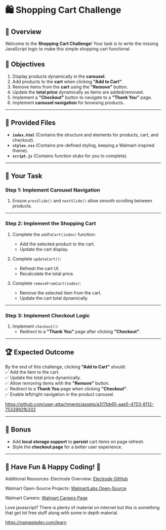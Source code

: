 # 🛍️ Shopping Cart Challenge  

## 📌 Overview  
Welcome to the **Shopping Cart Challenge**! Your task is to write the missing JavaScript logic to make this simple shopping cart functional.  

## 🎯 Objectives  
1. Display products dynamically in the **carousel**.  
2. Add products to the **cart** when clicking **"Add to Cart"**.  
3. Remove items from the **cart** using the **"Remove"** button.  
4. Update the **total price** dynamically as items are added/removed.  
5. Implement a **"Checkout"** button to navigate to a **"Thank You"** page.  
6. Implement **carousel navigation** for browsing products.  

---

## 📂 Provided Files  

- **`index.html`** (Contains the structure and elements for products, cart, and checkout).  
- **`styles.css`** (Contains pre-defined styling, keeping a Walmart-inspired theme).  
- **`script.js`** (Contains function stubs for you to complete).  

---

## 🚀 Your Task  

### **Step 1: Implement Carousel Navigation**  
1. Ensure `prevSlide()` and `nextSlide()` allow smooth scrolling between products.

---

### **Step 2: Implement the Shopping Cart**  
1. Complete the `addToCart(index)` function:  
   - Add the selected product to the cart.  
   - Update the cart display.  

2. Complete `updateCart()`:  
   - Refresh the cart UI.  
   - Recalculate the total price.  

3. Complete `removeFromCart(index)`:  
   - Remove the selected item from the cart.  
   - Update the cart total dynamically.  

---

### **Step 3: Implement Checkout Logic**  
1. Implement `checkout()`:  
   - Redirect to a **"Thank You"** page after clicking **"Checkout"**.  

---

## 🏆 Expected Outcome  
By the end of this challenge, clicking **"Add to Cart"** should:  
✅ Add the item to the cart.  
✅ Update the total price dynamically.  
✅ Allow removing items with the **"Remove"** button.  
✅ Redirect to a **Thank You** page when clicking **"Checkout"**.  
✅ Enable left/right navigation in the product carousel.  


https://github.com/user-attachments/assets/a317bb65-aae5-4753-8112-7532892fb332



---

## 🔗 Bonus  
- Add **local storage support** to **persist** cart items on page refresh.  
- Style the **checkout page** for a better user experience.  

---

## 🎉 Have Fun & Happy Coding! 🚀  

Additional Resources:
Electrode Overview: [Electrode GitHub](https://github.com/walmartlabs/electrode)

Walmart Open-Source Projects: [WalmartLabs Open-Source](https://github.com/walmartlabs)

Walmart Careers: [Walmart Careers Page](https://careers.walmart.com/)


Love javascript? 
There is plenty of material on internet but this is something that got lot free stuff along with some in depth material.

https://namastedev.com/learn
